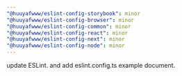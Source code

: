 ```yaml
---
"@huuyafwww/eslint-config-storybook": minor
"@huuyafwww/eslint-config-browser": minor
"@huuyafwww/eslint-config-common": minor
"@huuyafwww/eslint-config-react": minor
"@huuyafwww/eslint-config-next": minor
"@huuyafwww/eslint-config-node": minor
---
```


update ESLint. and add eslint.config.ts example document.
